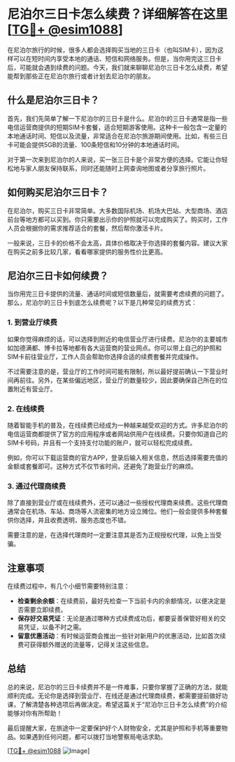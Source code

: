 # 尼泊尔三日卡怎么续费？详细解答在这里[[TG💪+ @esim1088](https://t.me/s/esim1088)]

在尼泊尔旅行的时候，很多人都会选择购买当地的三日卡（也叫SIM卡），因为这样可以在短时间内享受本地的通话、短信和网络服务。但是，当你用完这三日卡后，可能就会遇到续费的问题。今天，我们就来聊聊尼泊尔三日卡怎么续费，希望能帮到那些正在尼泊尔旅行或者计划去尼泊尔的朋友。

## 什么是尼泊尔三日卡？

首先，我们先简单了解一下尼泊尔的三日卡是什么。尼泊尔的三日卡通常是指一些电信运营商提供的短期SIM卡套餐，适合短期游客使用。这种卡一般包含一定量的本地通话时间、短信以及流量，非常适合在尼泊尔旅游期间使用。比如，有些三日卡可能会提供5GB的流量、100条短信和10分钟的本地通话时间。

对于第一次来到尼泊尔的人来说，买一张三日卡是个非常方便的选择。它能让你轻松地与家人朋友保持联系，同时还能随时上网查询地图或者分享旅行照片。

## 如何购买尼泊尔三日卡？

在尼泊尔，购买三日卡非常简单。大多数国际机场、机场大巴站、大型商场、酒店前台等地方都可以买到。你只需要出示你的护照就可以完成购买了。购买时，工作人员会根据你的需求推荐适合的套餐，然后帮你激活卡片。

一般来说，三日卡的价格不会太高，具体价格取决于你选择的套餐内容。建议大家在购买之前多比较几家，看看哪家提供的服务性价比更高。

## 尼泊尔三日卡如何续费？

当你用完三日卡提供的流量、通话时间或短信数量后，就需要考虑续费的问题了。那么，尼泊尔的三日卡到底怎么续费呢？以下是几种常见的续费方式：

### 1. 到营业厅续费

如果你觉得麻烦的话，可以选择到附近的电信营业厅进行续费。尼泊尔的主要城市如加德满都、博卡拉等地都有各大运营商的营业网点。你可以带上自己的护照和SIM卡前往营业厅，工作人员会帮助你选择合适的续费套餐并完成操作。

不过需要注意的是，营业厅的工作时间可能有限制，所以最好提前确认一下营业时间再前往。另外，在某些偏远地区，营业厅的数量较少，因此要确保自己所在的位置附近有营业厅。

### 2. 在线续费

随着智能手机的普及，在线续费已经成为一种越来越受欢迎的方式。许多尼泊尔的电信运营商都提供了官方的应用程序或者网站供用户在线续费。只要你知道自己的SIM卡号码，并且有一个支持支付功能的账户，就可以轻松完成续费。

例如，你可以下载运营商的官方APP，登录后输入相关信息，然后选择需要充值的金额或套餐即可。这种方式不仅节省时间，还避免了跑营业厅的麻烦。

### 3. 通过代理商续费

除了直接到营业厅或在线续费外，还可以通过一些授权代理商来续费。这些代理商通常会在机场、车站、商场等人流密集的地方设立摊位。他们一般会提供多种套餐供你选择，并且收费透明，服务态度也不错。

需要注意的是，在选择代理商时一定要注意其是否为正规授权代理，以免上当受骗。

## 注意事项

在续费过程中，有几个小细节需要特别注意：

- **检查剩余余额**：在续费前，最好先检查一下当前卡内的余额情况，以便决定是否需要立即续费。
- **保存好交易凭证**：无论是通过哪种方式续费成功后，都要妥善保管好相关的交易凭证，以备不时之需。
- **留意优惠活动**：有时候运营商会推出一些针对新用户的优惠活动，比如首次续费可获得额外赠送的流量等，记得关注这些信息。

## 总结

总的来说，尼泊尔的三日卡续费并不是一件难事，只要你掌握了正确的方法，就能顺利完成。无论你是选择到营业厅、在线还是通过代理商续费，都需要提前做好功课，了解清楚各种选项后再做决定。希望这篇关于“尼泊尔三日卡怎么续费”的介绍能够对你有所帮助！

最后提醒大家，在旅途中一定要保护好个人财物安全，尤其是护照和手机等重要物品。如果遇到任何问题，都可以拨打当地警察局电话求助。

[[TG💪+ @esim1088](https://t.me/s/esim1088) ![Image](https://i.postimg.cc/4NQfJmqS/Snipaste-2025-05-13-00-14-12.png)]
